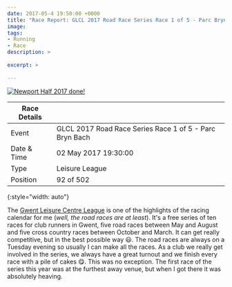 ```yaml
---
date: 2017-05-4 19:50:00 +0000
title: "Race Report: GLCL 2017 Road Race Series Race 1 of 5 - Parc Bryn Bach"
image: 
tags:
- Running
- Race
description: >
  
excerpt: >
  
---
```


<div class='flickr image alignright'><span><a title='Newport Half 2017 done!' href='https://farm1.static.flickr.com/721/32478024624_e8a8c3b9a3_b.jpg' class='image'><img src='{{site.thumbs}}/newporthalf.jpg' alt='Newport Half 2017 done!' /></a><a title='View on Flickr' href='https://www.flickr.com/photos/richard-perry/32478024624/' class='flickrlink'> </a></span></div>

| Race Details |                                                         |
|--------------|---------------------------------------------------------|
| Event        | GLCL 2017 Road Race Series Race 1 of 5 - Parc Bryn Bach |
| Date & Time  | 02 May 2017 19:30:00                                    |
| Type         | Leisure League                                          |
| Position     | 92 of 502                                               |
{:style="width: auto"}

The [Gwent Leisure Centre League][glcl] is one of the highlights of the racing
calendar for me (_well, the road races are at least_). It's a free series of ten
races for club runners in Gwent, five road races between May and August and five
cross country races between October and March. It can get really competitive,
but in the best possible way :smiley:. The road races are always on a Tuesday
evening so usually I can make all the races. As a club we really get involved in
the series, we always have a great turnout and we finish every race with a pile
of cakes :yum:. This was no exception. The first race of the series this year
was at the furthest away venue, but when I got there it was absolutely heaving.


[glcl]: http://www.glclrunning.com/